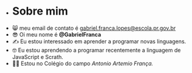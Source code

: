 - # Sobre mim 
- &#128568; meu email de contato é gabriel.franca.lopes@escola.pr.gov.br
-  &#128526; Oi meu nome é **@GabrielFranca**
- &#9997; Eu estou interessado em aprender a programar novas linguagens.
- &#129299; Eu estou aprendendo a programar recentemente a linguagem de JavaScript e Scrath.
- &#128587;&#8205;&#9794;&#65039; Estou no Colégio do campo *Antonio Artemio França.*
